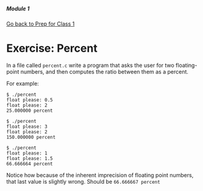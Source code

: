 ##### Module 1

[Go back to Prep for Class 1](../../class1-prep#math-numeric-types)

# Exercise: Percent

In a file called `percent.c` write a program that asks the user for two floating-point numbers, and then computes the ratio between them as a percent.

For example:

```
$ ./percent 
float please: 0.5
float please: 2
25.000000 percent
```

```
$ ./percent 
float please: 3
float please: 2
150.000000 percent
```

```
$ ./percent 
float please: 1
float please: 1.5
66.666664 percent
```

Notice how because of the inherent imprecision of floating point numbers, that last value is slightly wrong. 
Should be `66.666667 percent`
